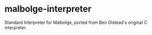 # malbolge-interpreter
Standard Interpreter for Malbolge, ported from Ben Olstead's original C interpreter.

